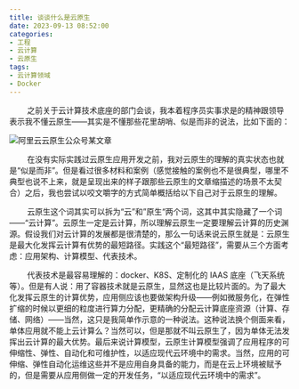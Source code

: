 ```yaml
---
title: 谈谈什么是云原生
date: 2023-09-13 08:52:00
categories: 
- 工程
- 云计算
- 云原生
tags:
- 云计算领域
- Docker
---
```



&ensp;&ensp;&ensp;&ensp; 之前关于云计算技术底座的部门会谈，我本着程序员实事求是的精神跟领导表示我不懂云原生——其实是不懂那些花里胡哨、似是而非的说法，比如下面的：

![阿里云云原生公众号某文章](https://github.com/3546514206/ImageHost.Github.IO/blob/main/%E5%B7%A5%E7%A8%8B/%E4%BA%91%E8%AE%A1%E7%AE%97/%E4%BA%91%E5%8E%9F%E7%94%9F/%E8%B0%88%E8%B0%88%E4%BB%80%E4%B9%88%E6%98%AF%E4%BA%91%E5%8E%9F%E7%94%9F/%E9%98%BF%E9%87%8C%E4%BA%91%E4%BA%91%E5%8E%9F%E7%94%9F%E5%85%AC%E4%BC%97%E5%8F%B7%E6%9F%90%E6%96%87%E7%AB%A0.jpg?raw=true)

&ensp;&ensp;&ensp;&ensp; 在没有实际实践过云原生应用开发之前，我对云原生的理解的真实状态也就是“似是而非”。但是看过很多材料和案例（感觉接触的案例也不是很典型，哪里不典型也说不上来，就是呈现出来的样子跟那些云原生的文章缩描述的场景不太契合）之后，我也尝试以咬文嚼字的方式简单概括给以下自己对于云原生的理解。

&ensp;&ensp;&ensp;&ensp; 云原生这个词其实可以拆为“云”和”原生“两个词，这其中其实隐藏了一个词——“云计算”。云原生一定是云计算，所以理解云原生一定要理解云计算的历史渊源。假设我们对云计算的发展都是很清楚的，那么一句话来说云原生就是：云原生是最大化发挥云计算有优势的最短路径。实践这个“最短路径”，需要从三个方面考虑：应用架构、计算模型、代表技术。

&ensp;&ensp;&ensp;&ensp; 代表技术是最容易理解的：docker、K8S、定制化的 IAAS 底座（飞天系统等）。但是有人说：用了容器技术就是云原生，显然这也是比较片面的。为了最大化发挥云原生的计算优势，应用侧应该也要做架构升级——例如微服务化，在弹性扩缩的时候以更细的粒度进行算力分配，更精确的分配云计算底座资源（计算、存储、网络）——当然，这只是我简单作示意的一种说法。这种说法换个侧面来看，单体应用就不能上云计算么？当然可以，但是那就不叫云原生了，因为单体无法发挥出云计算的最大优势。最后来说计算模型，云原生计算模型强调了应用程序的可伸缩性、弹性、自动化和可维护性，以适应现代云环境中的需求。当然，应用的可伸缩、弹性自动化运维这些并不是应用自身具备的能力，而是在云上环境被赋予的，但是需要从应用侧做一定的开发任务，“以适应现代云环境中的需求”。
